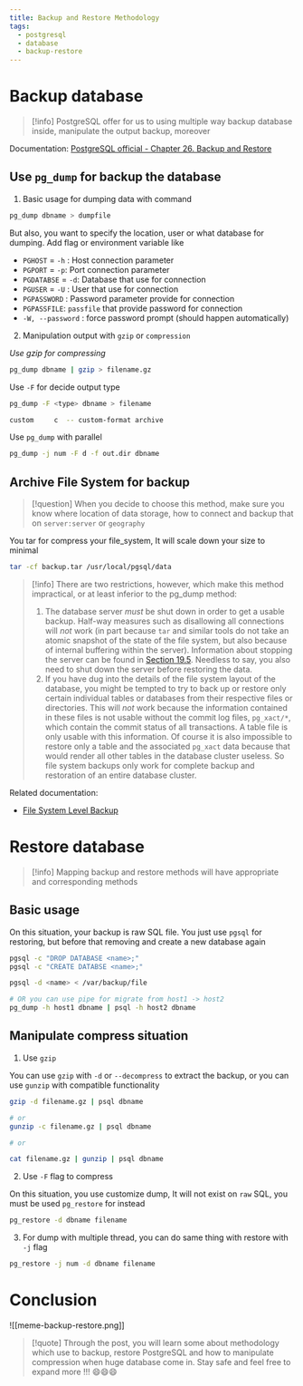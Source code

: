 ```yaml
---
title: Backup and Restore Methodology
tags:
  - postgresql
  - database
  - backup-restore
---
```

# Backup database

>[!info]
>PostgreSQL offer for us to using multiple way backup database inside, manipulate the output backup, moreover

Documentation: [PostgreSQL official - Chapter 26. Backup and Restore](https://www.postgresql.org/docs/current/backup.html)

## Use `pg_dump` for backup the database

1. Basic usage for dumping data with command

```bash
pg_dump dbname > dumpfile
```

But also, you want to specify the location, user or what database for dumping. Add flag or environment variable like

- `PGHOST` = `-h` : Host connection parameter
- `PGPORT` = `-p`: Port connection parameter
- `PGDATABSE` = `-d`: Database that use for connection
- `PGUSER` = `-U` : User that use for connection
- `PGPASSWORD` : Password parameter provide for connection
- `PGPASSFILE`: `passfile` that provide password for connection
- `-W, --password` : force password prompt (should happen automatically)

2. Manipulation output with `gzip` or `compression`

*Use gzip for compressing*

```bash
pg_dump dbname | gzip > filename.gz
```

Use `-F` for decide output type

```bash
pg_dump -F <type> dbname > filename

custom     c  -- custom-format archive                                      directory  d  -- directory-format archive                                   plain      p  -- plain-text SQL script                                     tar        t  -- tar-format archive  
```

Use `pg_dump` with parallel

```bash
pg_dump -j num -F d -f out.dir dbname
```

## Archive File System for backup

>[!question]
>When you decide to choose this method, make sure you know where location of data storage, how to connect and backup that on `server:server` or `geography`

You tar for compress your file_system, It will scale down your size to minimal

```bash
tar -cf backup.tar /usr/local/pgsql/data
```

>[!info]
>There are two restrictions, however, which make this method impractical, or at least inferior to the pg_dump method:
>1. The database server _must_ be shut down in order to get a usable backup. Half-way measures such as disallowing all connections will _not_ work (in part because `tar` and similar tools do not take an atomic snapshot of the state of the file system, but also because of internal buffering within the server). Information about stopping the server can be found in [Section 19.5](https://www.postgresql.org/docs/current/server-shutdown.html "19.5. Shutting Down the Server"). Needless to say, you also need to shut down the server before restoring the data.
>2. If you have dug into the details of the file system layout of the database, you might be tempted to try to back up or restore only certain individual tables or databases from their respective files or directories. This will _not_ work because the information contained in these files is not usable without the commit log files, `pg_xact/*`, which contain the commit status of all transactions. A table file is only usable with this information. Of course it is also impossible to restore only a table and the associated `pg_xact` data because that would render all other tables in the database cluster useless. So file system backups only work for complete backup and restoration of an entire database cluster.

Related documentation:

- [File System Level Backup](https://www.postgresql.org/docs/current/backup-file.html#BACKUP-FILE)

# Restore database

>[!info]
>Mapping backup and restore methods will have appropriate and corresponding methods

## Basic usage

On this situation, your backup is raw SQL file. You just use `pgsql` for restoring, but before that removing and create a new database again

```bash
pgsql -c "DROP DATABASE <name>;"
pgsql -c "CREATE DATABSE <name>;"

pgsql -d <name> < /var/backup/file

# OR you can use pipe for migrate from host1 -> host2
pg_dump -h host1 dbname | psql -h host2 dbname
```

## Manipulate compress situation

1. Use `gzip`

You can use `gzip` with `-d` or `--decompress` to extract the backup, or you can use `gunzip` with compatible functionality

```bash
gzip -d filename.gz | psql dbname

# or
gunzip -c filename.gz | psql dbname

# or

cat filename.gz | gunzip | psql dbname

```

2. Use `-F` flag to compress

On this situation, you use customize dump, It will not exist on `raw` SQL, you must be used `pg_restore` for instead

```bash
pg_restore -d dbname filename
```

3. For dump with multiple thread, you can do same thing with restore with `-j` flag 

```bash
pg_restore -j num -d dbname filename
```

# Conclusion

![[meme-backup-restore.png]]

>[!quote]
>Through the post, you will learn some about methodology which use to backup, restore PostgreSQL and how to manipulate compression when huge database come in. Stay safe and feel free to expand more !!! 😄😄😄




